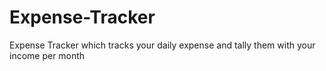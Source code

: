 # Expense-Tracker

Expense Tracker which tracks your daily expense and tally them with your income per month

